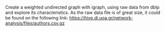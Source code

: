 Create a weighted undirected graph with igraph, using raw data from dblp and explore its characteristics.
As the raw data file is of great size, it could be found on the following link: 
https://hive.di.uoa.gr/network-analysis/files/authors.csv.gz
